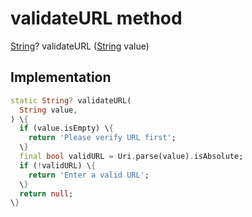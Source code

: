 


# validateURL method








[String](https://api.flutter.dev/flutter/dart-core/String-class.html)? validateURL
([String](https://api.flutter.dev/flutter/dart-core/String-class.html) value)








## Implementation

```dart
static String? validateURL(
  String value,
) \{
  if (value.isEmpty) \{
    return 'Please verify URL first';
  \}
  final bool validURL = Uri.parse(value).isAbsolute;
  if (!validURL) \{
    return 'Enter a valid URL';
  \}
  return null;
\}
```







